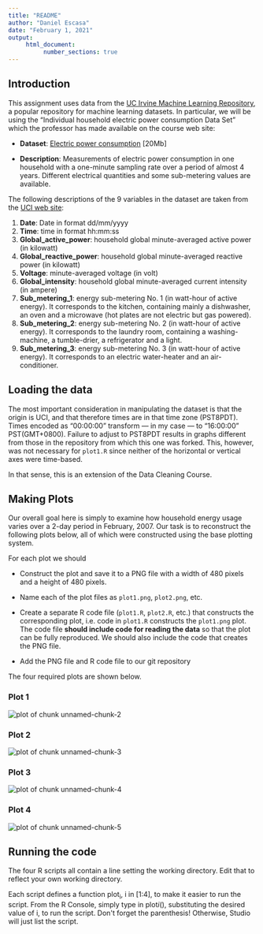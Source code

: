 ```yaml
---
title: "README"
author: "Daniel Escasa"
date: "February 1, 2021"
output: 
     html_document:
          number_sections: true
---
```


## Introduction

This assignment uses data from
the <a href="http://archive.ics.uci.edu/ml/">UC Irvine Machine
Learning Repository</a>, a popular repository for machine learning
datasets. In particular, we will be using the “Individual household
electric power consumption Data Set” which the professor has made available on
the course web site:


* <b>Dataset</b>: <a href="https://d396qusza40orc.cloudfront.net/exdata%2Fdata%2Fhousehold_power_consumption.zip">Electric power consumption</a> [20Mb]

* <b>Description</b>: Measurements of electric power consumption in
one household with a one-minute sampling rate over a period of almost
4 years. Different electrical quantities and some sub-metering values
are available.


The following descriptions of the 9 variables in the dataset are taken
from
the <a href="https://archive.ics.uci.edu/ml/datasets/Individual+household+electric+power+consumption">UCI
web site</a>:

<ol>
<li><b>Date</b>: Date in format dd/mm/yyyy </li>
<li><b>Time</b>: time in format hh:mm:ss </li>
<li><b>Global_active_power</b>: household global minute-averaged active power (in kilowatt) </li>
<li><b>Global_reactive_power</b>: household global minute-averaged reactive power (in kilowatt) </li>
<li><b>Voltage</b>: minute-averaged voltage (in volt) </li>
<li><b>Global_intensity</b>: household global minute-averaged current intensity (in ampere) </li>
<li><b>Sub_metering_1</b>: energy sub-metering No. 1 (in watt-hour of active energy). It corresponds to the kitchen, containing mainly a dishwasher, an oven and a microwave (hot plates are not electric but gas powered). </li>
<li><b>Sub_metering_2</b>: energy sub-metering No. 2 (in watt-hour of active energy). It corresponds to the laundry room, containing a washing-machine, a tumble-drier, a refrigerator and a light. </li>
<li><b>Sub_metering_3</b>: energy sub-metering No. 3 (in watt-hour of active energy). It corresponds to an electric water-heater and an air-conditioner.</li>
</ol>

## Loading the data

The most important consideration in manipulating the dataset is that the origin is UCI, and that therefore times are in that time zone (PST8PDT). Times encoded as “00:00:00” transform — in my case — to “16:00:00” PST(GMT+0800). Failure to adjust to PST8PDT results in graphs different from those in the repository from which this one was forked. This, however, was not necessary for `plot1.R` since neither of the horizontal or vertical axes were time-based.<p>
In that sense, this is an extension of the Data Cleaning Course.

## Making Plots

Our overall goal here is simply to examine how household energy usage
varies over a 2-day period in February, 2007. Our task is to
reconstruct the following plots below, all of which were constructed
using the base plotting system.


For each plot we should

* Construct the plot and save it to a PNG file with a width of 480
pixels and a height of 480 pixels.

* Name each of the plot files as `plot1.png`, `plot2.png`, etc.

* Create a separate R code file (`plot1.R`, `plot2.R`, etc.) that
constructs the corresponding plot, i.e. code in `plot1.R` constructs
the `plot1.png` plot. The code file **should include code for reading
the data** so that the plot can be fully reproduced. We should also
include the code that creates the PNG file.

* Add the PNG file and R code file to our git repository


The four required plots are shown below. 


### Plot 1


![plot of chunk unnamed-chunk-2](figure/unnamed-chunk-2.png) 


### Plot 2

![plot of chunk unnamed-chunk-3](figure/unnamed-chunk-3.png) 


### Plot 3

![plot of chunk unnamed-chunk-4](figure/unnamed-chunk-4.png) 


### Plot 4

![plot of chunk unnamed-chunk-5](figure/unnamed-chunk-5.png) 

## Running the code
The four R scripts all contain a line setting the working directory. Edit that to reflect your own working directory.

Each script defines a function plot<sub>i</sub>, i in \[1:4\], to make it easier to run the script. From the R Console, simply type in plot<i>i</i>(), substituting the desired value of i, to run the script. Don't forget the parenthesis! Otherwise, Studio will just list the script.

